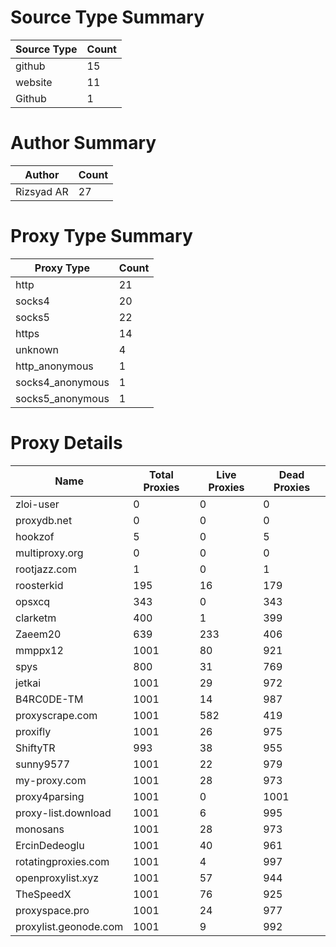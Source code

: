 # Source Type Summary

| Source Type | Count |
|-------------|-------|
| github | 15 |
| website | 11 |
| Github | 1 |


# Author Summary

| Author | Count |
|--------|-------|
| Rizsyad AR | 27 |


# Proxy Type Summary

| Proxy Type | Count |
|------------|-------|
| http | 21 |
| socks4 | 20 |
| socks5 | 22 |
| https | 14 |
| unknown | 4 |
| http_anonymous | 1 |
| socks4_anonymous | 1 |
| socks5_anonymous | 1 |


# Proxy Details

| Name | Total Proxies | Live Proxies | Dead Proxies |
|------|---------------|--------------|---------------|
| zloi-user | 0 | 0 | 0 |
| proxydb.net | 0 | 0 | 0 |
| hookzof | 5 | 0 | 5 |
| multiproxy.org | 0 | 0 | 0 |
| rootjazz.com | 1 | 0 | 1 |
| roosterkid | 195 | 16 | 179 |
| opsxcq | 343 | 0 | 343 |
| clarketm | 400 | 1 | 399 |
| Zaeem20 | 639 | 233 | 406 |
| mmppx12 | 1001 | 80 | 921 |
| spys | 800 | 31 | 769 |
| jetkai | 1001 | 29 | 972 |
| B4RC0DE-TM | 1001 | 14 | 987 |
| proxyscrape.com | 1001 | 582 | 419 |
| proxifly | 1001 | 26 | 975 |
| ShiftyTR | 993 | 38 | 955 |
| sunny9577 | 1001 | 22 | 979 |
| my-proxy.com | 1001 | 28 | 973 |
| proxy4parsing | 1001 | 0 | 1001 |
| proxy-list.download | 1001 | 6 | 995 |
| monosans | 1001 | 28 | 973 |
| ErcinDedeoglu | 1001 | 40 | 961 |
| rotatingproxies.com | 1001 | 4 | 997 |
| openproxylist.xyz | 1001 | 57 | 944 |
| TheSpeedX | 1001 | 76 | 925 |
| proxyspace.pro | 1001 | 24 | 977 |
| proxylist.geonode.com | 1001 | 9 | 992 |
